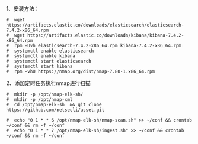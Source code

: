 1、安装方法：

    #  wget https://artifacts.elastic.co/downloads/elasticsearch/elasticsearch-7.4.2-x86_64.rpm
    #  wget https://artifacts.elastic.co/downloads/kibana/kibana-7.4.2-x86_64.rpm
    #  rpm -Uvh elasticsearch-7.4.2-x86_64.rpm kibana-7.4.2-x86_64.rpm
    #  systemctl enable elasticsearch
    #  systemctl enable kibana
    #  systemctl start elasticsearch
    #  systemctl start kibana
    #  rpm -vhU https://nmap.org/dist/nmap-7.80-1.x86_64.rpm

2、添加定时任务执行nmap进行扫描
    
    #  mkdir -p /opt/nmap-elk-sh/
    #  mkdir -p /opt/nmap-xml
    #  cd /opt/nmap-elk-sh  && git clone https://github.com/netsecli/asset.git
    
    #  echo "0 1 * * 6 /opt/nmap-elk-sh/nmap-scan.sh" >> ~/conf && crontab ~/conf && rm -f ~/conf
    #  echo "0 1 * * 7 /opt/nmap-elk-sh/ingest.sh" >> ~/conf && crontab ~/conf && rm -f ~/conf
 
